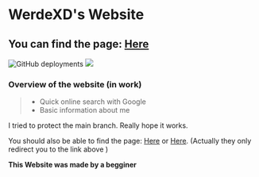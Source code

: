 # WerdeXD's Website

## You can find the page: [Here](https://werdexd.github.io/Website/)

![GitHub deployments](https://img.shields.io/github/deployments/werdexd/Website/github-pages?label=Deployment%20status) ![](https://img.shields.io/github/languages/code-size/werdexd/Website?label=Code%20Size)

### Overview of the website (in work)

> - Quick online search with Google
> - Basic information about me

I tried to protect the main branch. Really hope it works.

You should also be able to find the page: [Here](http://werde.ddns.net/) or [Here](http://werdexd.ddns.net/). (Actually they only redirect you to the link above )

**This Website was made by a begginer**
